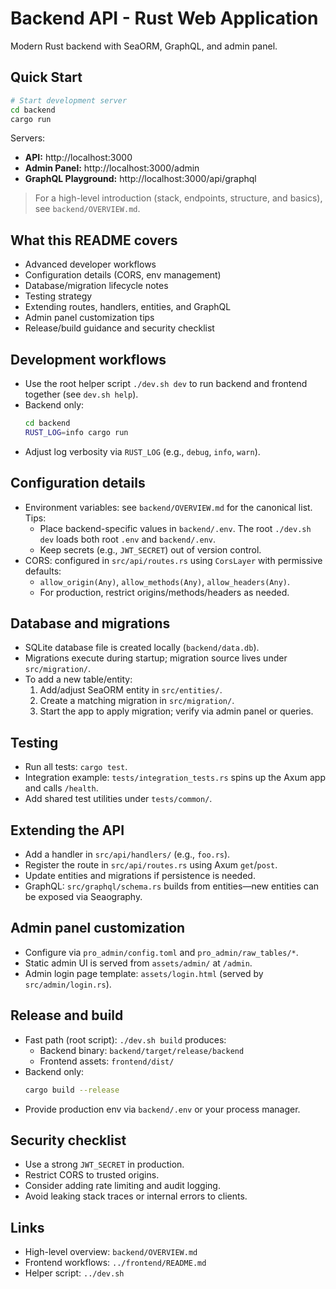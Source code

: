 # Backend API - Rust Web Application

Modern Rust backend with SeaORM, GraphQL, and admin panel.

## Quick Start

```bash
# Start development server
cd backend
cargo run
```

Servers:
- **API:** http://localhost:3000
- **Admin Panel:** http://localhost:3000/admin
- **GraphQL Playground:** http://localhost:3000/api/graphql

> For a high-level introduction (stack, endpoints, structure, and basics), see `backend/OVERVIEW.md`.

## What this README covers
- Advanced developer workflows
- Configuration details (CORS, env management)
- Database/migration lifecycle notes
- Testing strategy
- Extending routes, handlers, entities, and GraphQL
- Admin panel customization tips
- Release/build guidance and security checklist

## Development workflows
- Use the root helper script `./dev.sh dev` to run backend and frontend together (see `dev.sh help`).
- Backend only:
  ```bash
  cd backend
  RUST_LOG=info cargo run
  ```
- Adjust log verbosity via `RUST_LOG` (e.g., `debug`, `info`, `warn`).

## Configuration details
- Environment variables: see `backend/OVERVIEW.md` for the canonical list. Tips:
  - Place backend-specific values in `backend/.env`. The root `./dev.sh dev` loads both root `.env` and `backend/.env`.
  - Keep secrets (e.g., `JWT_SECRET`) out of version control.
- CORS: configured in `src/api/routes.rs` using `CorsLayer` with permissive defaults:
  - `allow_origin(Any)`, `allow_methods(Any)`, `allow_headers(Any)`.
  - For production, restrict origins/methods/headers as needed.

## Database and migrations
- SQLite database file is created locally (`backend/data.db`).
- Migrations execute during startup; migration source lives under `src/migration/`.
- To add a new table/entity:
  1. Add/adjust SeaORM entity in `src/entities/`.
  2. Create a matching migration in `src/migration/`.
  3. Start the app to apply migration; verify via admin panel or queries.

## Testing
- Run all tests: `cargo test`.
- Integration example: `tests/integration_tests.rs` spins up the Axum app and calls `/health`.
- Add shared test utilities under `tests/common/`.

## Extending the API
- Add a handler in `src/api/handlers/` (e.g., `foo.rs`).
- Register the route in `src/api/routes.rs` using Axum `get`/`post`.
- Update entities and migrations if persistence is needed.
- GraphQL: `src/graphql/schema.rs` builds from entities—new entities can be exposed via Seaography.

## Admin panel customization
- Configure via `pro_admin/config.toml` and `pro_admin/raw_tables/*`.
- Static admin UI is served from `assets/admin/` at `/admin`.
- Admin login page template: `assets/login.html` (served by `src/admin/login.rs`).

## Release and build
- Fast path (root script): `./dev.sh build` produces:
  - Backend binary: `backend/target/release/backend`
  - Frontend assets: `frontend/dist/`
- Backend only:
  ```bash
  cargo build --release
  ```
- Provide production env via `backend/.env` or your process manager.

## Security checklist
- Use a strong `JWT_SECRET` in production.
- Restrict CORS to trusted origins.
- Consider adding rate limiting and audit logging.
- Avoid leaking stack traces or internal errors to clients.

## Links
- High-level overview: `backend/OVERVIEW.md`
- Frontend workflows: `../frontend/README.md`
- Helper script: `../dev.sh`
